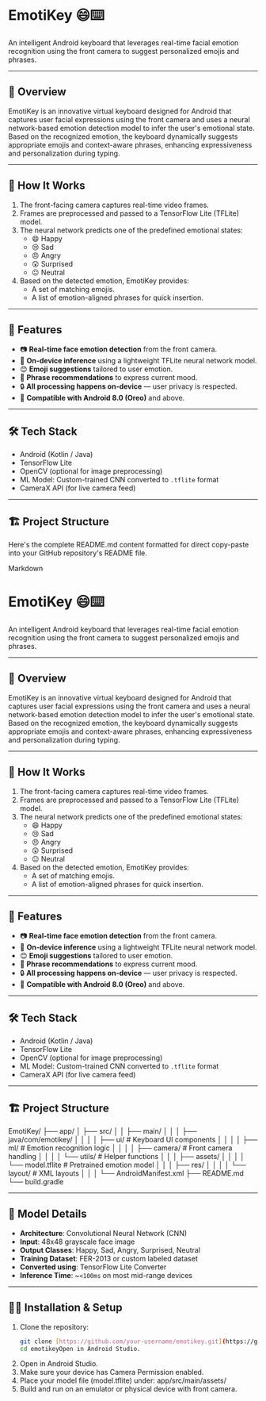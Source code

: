 # EmotiKey 😄⌨️  
An intelligent Android keyboard that leverages real-time facial emotion recognition using the front camera to suggest personalized emojis and phrases.

---

## 🚀 Overview
EmotiKey is an innovative virtual keyboard designed for Android that captures user facial expressions using the front camera and uses a neural network-based emotion detection model to infer the user's emotional state. Based on the recognized emotion, the keyboard dynamically suggests appropriate emojis and context-aware phrases, enhancing expressiveness and personalization during typing.

---

## 🧠 How It Works
1. The front-facing camera captures real-time video frames.
2. Frames are preprocessed and passed to a TensorFlow Lite (TFLite) model.
3. The neural network predicts one of the predefined emotional states:
   - 😄 Happy
   - 😢 Sad
   - 😠 Angry
   - 😲 Surprised
   - 😐 Neutral  
4. Based on the detected emotion, EmotiKey provides:
   - A set of matching emojis.
   - A list of emotion-aligned phrases for quick insertion.

---

## 📱 Features
- 📷 **Real-time face emotion detection** from the front camera.
- 🤖 **On-device inference** using a lightweight TFLite neural network model.
- 😊 **Emoji suggestions** tailored to user emotion.
- 💬 **Phrase recommendations** to express current mood.
- 🔒 **All processing happens on-device** — user privacy is respected.
- 🧩 **Compatible with Android 8.0 (Oreo)** and above.

---

## 🛠️ Tech Stack
- Android (Kotlin / Java)
- TensorFlow Lite
- OpenCV (optional for image preprocessing)
- ML Model: Custom-trained CNN converted to `.tflite` format
- CameraX API (for live camera feed)

---

## 🏗️ Project Structure
Here's the complete README.md content formatted for direct copy-paste into your GitHub repository's README file.

Markdown

# EmotiKey 😄⌨️  
An intelligent Android keyboard that leverages real-time facial emotion recognition using the front camera to suggest personalized emojis and phrases.

---

## 🚀 Overview
EmotiKey is an innovative virtual keyboard designed for Android that captures user facial expressions using the front camera and uses a neural network-based emotion detection model to infer the user's emotional state. Based on the recognized emotion, the keyboard dynamically suggests appropriate emojis and context-aware phrases, enhancing expressiveness and personalization during typing.

---

## 🧠 How It Works
1. The front-facing camera captures real-time video frames.
2. Frames are preprocessed and passed to a TensorFlow Lite (TFLite) model.
3. The neural network predicts one of the predefined emotional states:
   - 😄 Happy
   - 😢 Sad
   - 😠 Angry
   - 😲 Surprised
   - 😐 Neutral  
4. Based on the detected emotion, EmotiKey provides:
   - A set of matching emojis.
   - A list of emotion-aligned phrases for quick insertion.

---

## 📱 Features
- 📷 **Real-time face emotion detection** from the front camera.
- 🤖 **On-device inference** using a lightweight TFLite neural network model.
- 😊 **Emoji suggestions** tailored to user emotion.
- 💬 **Phrase recommendations** to express current mood.
- 🔒 **All processing happens on-device** — user privacy is respected.
- 🧩 **Compatible with Android 8.0 (Oreo)** and above.

---

## 🛠️ Tech Stack
- Android (Kotlin / Java)
- TensorFlow Lite
- OpenCV (optional for image preprocessing)
- ML Model: Custom-trained CNN converted to `.tflite` format
- CameraX API (for live camera feed)

---

## 🏗️ Project Structure
EmotiKey/
├── app/
│   ├── src/
│   │   ├── main/
│   │   │   ├── java/com/emotikey/
│   │   │   │   ├── ui/                 # Keyboard UI components
│   │   │   │   ├── ml/                 # Emotion recognition logic
│   │   │   │   ├── camera/             # Front camera handling
│   │   │   │   └── utils/              # Helper functions
│   │   │   ├── assets/
│   │   │   │   └── model.tflite        # Pretrained emotion model
│   │   │   ├── res/
│   │   │   │   └── layout/             # XML layouts
│   │   │   └── AndroidManifest.xml
├── README.md
└── build.gradle


---

## 🧪 Model Details
- **Architecture**: Convolutional Neural Network (CNN)
- **Input**: 48x48 grayscale face image
- **Output Classes**: Happy, Sad, Angry, Surprised, Neutral
- **Training Dataset**: FER-2013 or custom labeled dataset
- **Converted using**: TensorFlow Lite Converter
- **Inference Time**: ~`<100ms` on most mid-range devices

---

## 🧑‍💻 Installation & Setup
1. Clone the repository:
   ```bash
   git clone [https://github.com/your-username/emotikey.git](https://github.com/your-username/emotikey.git)
   cd emotikeyOpen in Android Studio.
2. Open in Android Studio.
3. Make sure your device has Camera Permission enabled.
4. Place your model file (model.tflite) under:
app/src/main/assets/
5. Build and run on an emulator or physical device with front camera.
